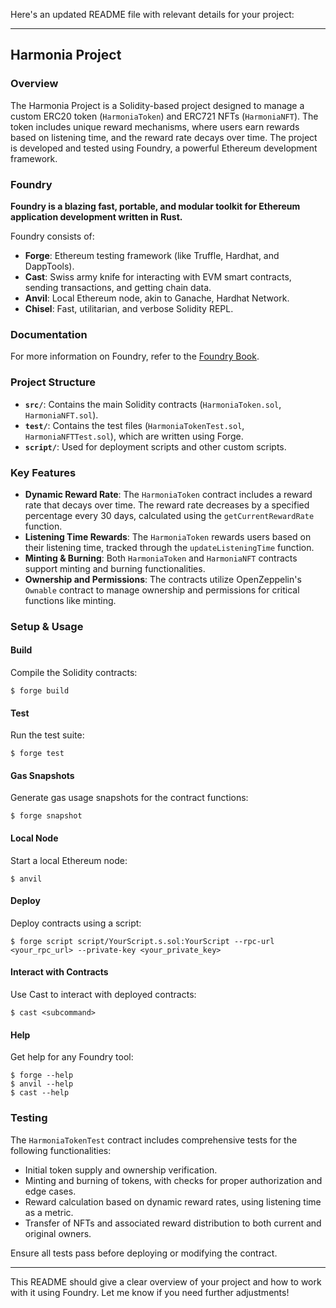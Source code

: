 Here's an updated README file with relevant details for your project:

---

## Harmonia Project

### Overview

The Harmonia Project is a Solidity-based project designed to manage a custom ERC20 token (`HarmoniaToken`) and ERC721 NFTs (`HarmoniaNFT`). The token includes unique reward mechanisms, where users earn rewards based on listening time, and the reward rate decays over time. The project is developed and tested using Foundry, a powerful Ethereum development framework.

### Foundry

**Foundry is a blazing fast, portable, and modular toolkit for Ethereum application development written in Rust.**

Foundry consists of:

-   **Forge**: Ethereum testing framework (like Truffle, Hardhat, and DappTools).
-   **Cast**: Swiss army knife for interacting with EVM smart contracts, sending transactions, and getting chain data.
-   **Anvil**: Local Ethereum node, akin to Ganache, Hardhat Network.
-   **Chisel**: Fast, utilitarian, and verbose Solidity REPL.

### Documentation

For more information on Foundry, refer to the [Foundry Book](https://book.getfoundry.sh/).

### Project Structure

-   **`src/`**: Contains the main Solidity contracts (`HarmoniaToken.sol`, `HarmoniaNFT.sol`).
-   **`test/`**: Contains the test files (`HarmoniaTokenTest.sol`, `HarmoniaNFTTest.sol`), which are written using Forge.
-   **`script/`**: Used for deployment scripts and other custom scripts.

### Key Features

-   **Dynamic Reward Rate**: The `HarmoniaToken` contract includes a reward rate that decays over time. The reward rate decreases by a specified percentage every 30 days, calculated using the `getCurrentRewardRate` function.
-   **Listening Time Rewards**: The `HarmoniaToken` rewards users based on their listening time, tracked through the `updateListeningTime` function.
-   **Minting & Burning**: Both `HarmoniaToken` and `HarmoniaNFT` contracts support minting and burning functionalities.
-   **Ownership and Permissions**: The contracts utilize OpenZeppelin's `Ownable` contract to manage ownership and permissions for critical functions like minting.

### Setup & Usage

#### Build

Compile the Solidity contracts:

```shell
$ forge build
```

#### Test

Run the test suite:

```shell
$ forge test
```



#### Gas Snapshots

Generate gas usage snapshots for the contract functions:

```shell
$ forge snapshot
```

#### Local Node

Start a local Ethereum node:

```shell
$ anvil
```

#### Deploy

Deploy contracts using a script:

```shell
$ forge script script/YourScript.s.sol:YourScript --rpc-url <your_rpc_url> --private-key <your_private_key>
```

#### Interact with Contracts

Use Cast to interact with deployed contracts:

```shell
$ cast <subcommand>
```

#### Help

Get help for any Foundry tool:

```shell
$ forge --help
$ anvil --help
$ cast --help
```

### Testing

The `HarmoniaTokenTest` contract includes comprehensive tests for the following functionalities:

- Initial token supply and ownership verification.
- Minting and burning of tokens, with checks for proper authorization and edge cases.
- Reward calculation based on dynamic reward rates, using listening time as a metric.
- Transfer of NFTs and associated reward distribution to both current and original owners.

Ensure all tests pass before deploying or modifying the contract.

---

This README should give a clear overview of your project and how to work with it using Foundry. Let me know if you need further adjustments!